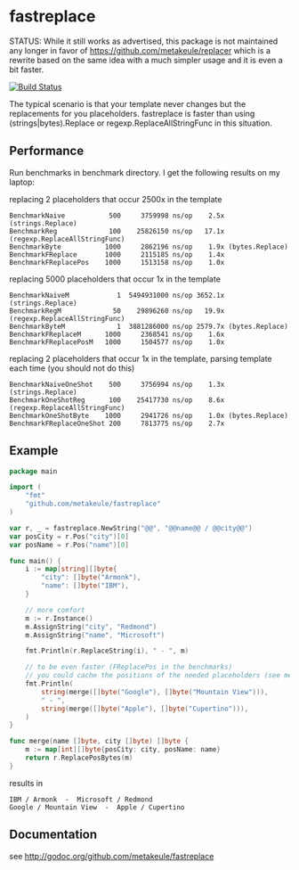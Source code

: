 fastreplace
===========

STATUS:
While it still works as advertised, this package is not maintained any longer in favor
of https://github.com/metakeule/replacer which is a rewrite based on the same idea with
a much simpler usage and it is even a bit faster.

[![Build Status](https://secure.travis-ci.org/metakeule/fastreplace.png)](http://travis-ci.org/metakeule/fastreplace)

The typical scenario is that your template never changes but the replacements for you placeholders. fastreplace
is faster than using (strings|bytes).Replace or regexp.ReplaceAllStringFunc in this situation.

Performance
-----------

Run benchmarks in benchmark directory.
I get the following results on my laptop:

replacing 2 placeholders that occur 2500x in the template

	BenchmarkNaive	         500	 3759998 ns/op    2.5x (strings.Replace)
	BenchmarkReg	         100	25826150 ns/op   17.1x (regexp.ReplaceAllStringFunc)
	BenchmarkByte	        1000	 2862196 ns/op    1.9x (bytes.Replace)
	BenchmarkFReplace	    1000	 2115185 ns/op    1.4x
	BenchmarkFReplacePos	1000	 1513158 ns/op    1.0x

replacing 5000 placeholders that occur 1x in the template

	BenchmarkNaiveM	           1  5494931000 ns/op 3652.1x (strings.Replace)
	BenchmarkRegM	          50	29896260 ns/op	 19.9x (regexp.ReplaceAllStringFunc)
	BenchmarkByteM	           1  3881286000 ns/op 2579.7x (bytes.Replace)
	BenchmarkFReplaceM	    1000     2368541 ns/op	  1.6x
	BenchmarkFReplacePosM	1000	 1504577 ns/op	  1.0x

replacing 2 placeholders that occur 1x in the template, parsing template each time (you should not do this)

	BenchmarkNaiveOneShot	 500	 3756994 ns/op	  1.3x (strings.Replace)
	BenchmarkOneShotReg	     100    25417730 ns/op	  8.6x (regexp.ReplaceAllStringFunc)
	BenchmarkOneShotByte    1000	 2941726 ns/op	  1.0x (bytes.Replace)
	BenchmarkFReplaceOneShot 200	 7813775 ns/op	  2.7x


Example
-------

```go
package main

import (
	"fmt"
	"github.com/metakeule/fastreplace"
)

var r, _ = fastreplace.NewString("@@", "@@name@@ / @@city@@")
var posCity = r.Pos("city")[0]
var posName = r.Pos("name")[0]

func main() {
	i := map[string][]byte{
		"city": []byte("Armonk"),
		"name": []byte("IBM"),
	}

	// more comfort
	m := r.Instance()
	m.AssignString("city", "Redmond")
	m.AssignString("name", "Microsoft")

	fmt.Println(r.ReplaceString(i), " - ", m)

	// to be even faster (FReplacePos in the benchmarks)
	// you could cache the positions of the needed placeholders (see merg func below)
	fmt.Println(
		string(merge([]byte("Google"), []byte("Mountain View"))),
		" - ",
		string(merge([]byte("Apple"), []byte("Cupertino"))),
	)
}

func merge(name []byte, city []byte) []byte {
	m := map[int][]byte{posCity: city, posName: name}
	return r.ReplacePosBytes(m)
}
```

results in

```
IBM / Armonk  -  Microsoft / Redmond
Google / Mountain View  -  Apple / Cupertino
```



Documentation
-------------

see http://godoc.org/github.com/metakeule/fastreplace
